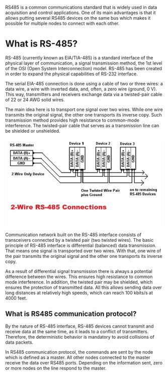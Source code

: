 RS485 is a common communications standard that is widely used in data acquisition and control applications. 
One of its main advantages is that it allows putting several RS485 devices on the same bus which makes it possible for multiple nodes to connect with each other.

# What is RS-485?
RS-485 (currently known as EIA/TIA-485) is a standard interface of the physical layer of communication, a signal transmission method, the 1st level of the OSI (Open System Interconnection) model. RS-485 has been created in order to expand the physical capabilities of RS-232 interface.

The serial EIA-485 connection is done using a cable of two or three wires: a data wire, a wire with inverted data, and, often, a zero wire (ground, 0 V). This way, transmitters and receivers exchange data via a twisted-pair cable of 22 or 24 AWG solid wires.

The main idea here is to transport one signal over two wires. While one wire transmits the original signal, the other one transports its inverse copy. Such transmission method provides high resistance to common-mode interference. The twisted-pair cable that serves as a transmission line can be shielded or unshielded.

![I/O Architecture](wire.webp)

Communication network built on the RS-485 interface consists of transceivers connected by a twisted pair (two twisted wires). The basic principle of RS-485 interface is differential (balanced) data transmission. That means one signal is transported over two wires. With that, one wire of the pair transmits the original signal and the other one transports its inverse copy.

As a result of differential signal transmission there is always a potential difference between the wires. This ensures high resistance to common mode interference. In addition, the twisted pair may be shielded, which ensures the protection of transmitted data. All this allows sending data over long distances at relatively high speeds, which can reach 100 kbits/s at 4000 feet.

## What is RS485 communication protocol?
By the nature of RS-485 interface, RS-485 devices cannot transmit and receive data at the same time, as it leads to a conflict of transmitters. Therefore, the deterministic behavior is mandatory to avoid collisions of data packets.

In RS485 communication protocol, the commands are sent by the node which is defined as a master. All other nodes connected to the master receive the data over RS485 ports. Depending on the information sent, zero or more nodes on the line respond to the master.


